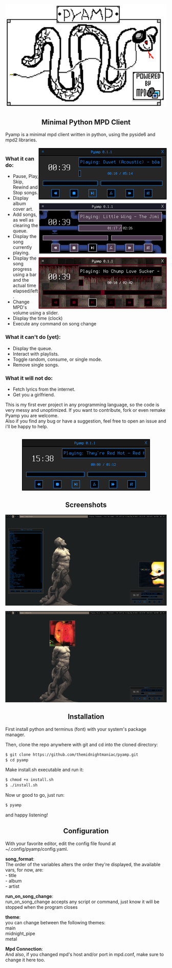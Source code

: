 <h3 align="center"><img src="img/doc/pyamp_logo_scaled.png" width="700px" alt="pyamp logo"></h3>
<h2 align="center">Minimal Python MPD Client</h2>

Pyamp is a minimal mpd client written in python, using the pyside6 and mpd2 libraries.<br>
<br>
<img src="img/doc/pyamp_main1.png" alt="main window" width="400px" align="right" style="image-rendering: pixelated;">

### What it can do:
<ul>
<li>Pause, Play, Skip, Rewind and Stop songs.</li>
<li>Display album cover art.</li>
<li>Add songs, as well as clearing the queue.</li>
<li>Display the song currently playing.</li>
<li>Display the song progress using a bar and the actual time elapsed/left.
<li>Change MPD's volume using a slider.</li>
<li>Display the time (clock)</li>
<li>Execute any command on song change</li>
</ul>

### What it can't do (yet):
<ul>
<li>Display the queue.</li>
<li>Interact with playlists.</li>
<li>Toggle random, consume, or single mode.</li>
<li>Remove single songs.</li>
</ul>

### What it will not do:
<ul>
<li>Fetch lyrics from the internet.</li>
<li>Get you a girlfriend.</li>
</ul>
This is my first ever project in any programming language, so the code is very messy and unoptimized. If you want to contribute, fork or even remake Pyamp you are welcome.<br>
Also if you find any bug or have a suggestion, feel free to open an issue and i'll be happy to help.<br>
<br>
<p align="center"><img src="img/doc/main1.gif"></p>
<h2 align="center">Screenshots</h2>
<p align="center"><img src="img/doc/pyamp_full.png" alt="pyamp"></p>
<p align="center"><img src="img/doc/kek.png" alt="pyamp"></p>
<h2 align="center">Installation</h2>

First install python and terminus (font) with your system's package manager.<br>

Then, clone the repo anywhere with git and cd into the cloned directory:<br>
``` Bash
$ git clone https://github.com/themidnightmaniac/pyamp.git
$ cd pyamp
```
Make install.sh executable and run it:
``` Bash
$ chmod +x install.sh
$ ./install.sh
```
Now ur good to go, just run:
``` Bash
$ pyamp
```
and happy listening!

<h2 align="center">Configuration</h2>

With your favorite editor, edit the config file found at ~/.config/pyamp/config.yaml.<br>

__song_format__:<br>
The order of the variables alters the order they're displayed, the available vars, for now, are:<br>
	 - title<br>
	 - album<br>
	 - artist<br>

__run_on_song_change__:<br>
run_on_song_change accepts any script or command, just know it will be stopped when the program closes<br>

__theme__:<br>
you can change between the following themes:<br>
main<br>
midnight_pipe<br>
metal<br>

__Mpd Connection__:<br>
And also, if you changed mpd's host and/or port in mpd.conf, make sure to change it here too. <br>
